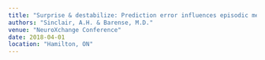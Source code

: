 ```yaml
---
title: "Surprise & destabilize: Prediction error influences episodic memory reconsolidation"
authors: "Sinclair, A.H. & Barense, M.D."
venue: "NeuroXchange Conference"
date: 2018-04-01
location: "Hamilton, ON"
---
```

